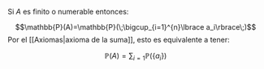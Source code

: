 
Si $A$ es finito o numerable entonces: 

$$\mathbb{P}(A)=\mathbb{P}(\;\bigcup_{i=1}^{n}\lbrace a_i\rbrace\;)$$ 
Por el [[Axiomas|axioma de la suma]], esto es equivalente a tener: 

$$\mathbb{P}(A) = \sum_{i=1}\mathbb{P}(\lbrace a_i\rbrace)$$ 